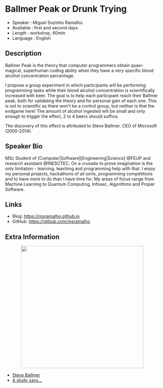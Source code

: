 Ballmer Peak or Drunk Trying
=========================

* Speaker   : Miguel Sozinho Ramalho
* Available : first and second days
* Length    : workshop, 60min
* Language  : English

Description
-----------
Ballmer Peak is the theory that computer programmers obtain quasi-magical, superhuman coding ability when they have a very specific blood alcohol concentration percentage.

I propose a group experiment in which participants will be performing programming tasks while their blood alcohol concentration is scientifically increased with beer.
The goal is to help each participant reach their Ballmer peak, both for validating the theory and for personal gain of each one. 
This is not to scientific as there won't be a control group, but neither is that the endgame here!
The amount of alcohol ingested will be small and only enough to trigger the effect, 2 to 4 beers should suffice.

The discovery of this effect is attributed to Steve Ballmer, CEO of Microsoft (2000-2014).

Speaker Bio
-----------

MSc Student of [Computer|Software][Engineering|Science] @FEUP and research assistant @INESCTEC. 
On a crusade to prove imagination is the only limitation - learning, teaching and programming help with that.
I enjoy my personal projects, hackathons of all sorts, programming competitions and to have more to do than I have time for.
My areas of focus range from Machine Learning to Quantum Computing, Infosec, Algorithms and Proper Software.

Links
-----

* Blog: https://msramalho.github.io
* GitHub: https://github.com/msramalho

Extra Information
-----------------
<p align="center"><img height="400px" src="https://imgs.xkcd.com/comics/ballmer_peak.png"></p>

 * [Steve Ballmer](https://en.wikipedia.org/wiki/Steve_Ballmer)
 * [A study says...](https://observer.com/2012/04/bottoms-up-the-ballmer-peak-is-real-study-says/)
